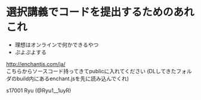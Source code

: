 # 選択講義でコードを提出するためのあれこれ

- 理想はオンラインで何かできるやつ
- ぷよぷよする

http://enchantjs.com/ja/ <br>
こちらからソースコード持ってきてpublicに入れてください
(DLしてきたフォルダのbuild内にあるenchant.jsを先に読み込んでくれ)



s17001 Ryu (<a src="https://twitter.com/Ryu1__1uyR">@Ryu1__1uyR</a>)
